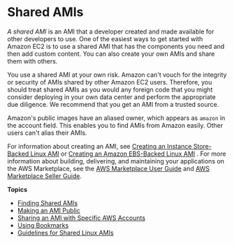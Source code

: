 # Shared AMIs<a name="sharing-amis"></a>

*A shared AMI* is an AMI that a developer created and made available for other developers to use\. One of the easiest ways to get started with Amazon EC2 is to use a shared AMI that has the components you need and then add custom content\. You can also create your own AMIs and share them with others\. 

You use a shared AMI at your own risk\. Amazon can't vouch for the integrity or security of AMIs shared by other Amazon EC2 users\. Therefore, you should treat shared AMIs as you would any foreign code that you might consider deploying in your own data center and perform the appropriate due diligence\. We recommend that you get an AMI from a trusted source\.

Amazon's public images have an aliased owner, which appears as `amazon` in the account field\. This enables you to find AMIs from Amazon easily\. Other users can't alias their AMIs\.

 For information about creating an AMI, see [Creating an Instance Store\-Backed Linux AMI](https://docs.aws.amazon.com/AWSEC2/latest/UserGuide/creating-an-ami-instance-store.html) or [Creating an Amazon EBS\-Backed Linux AMI](https://docs.aws.amazon.com/AWSEC2/latest/UserGuide/creating-an-ami-ebs.html) \. For more information about building, delivering, and maintaining your applications on the AWS Marketplace, see the [AWS Marketplace User Guide](https://docs.aws.amazon.com/marketplace/latest/controlling-access/what-is-marketplace.html) and [AWS Marketplace Seller Guide](http://awsmp-loadforms.s3.amazonaws.com/AWS_Marketplace_-_Seller_Guide.pdf)\.

**Topics**
+ [Finding Shared AMIs](usingsharedamis-finding.md)
+ [Making an AMI Public](sharingamis-intro.md)
+ [Sharing an AMI with Specific AWS Accounts](sharingamis-explicit.md)
+ [Using Bookmarks](using-bookmarks.md)
+ [Guidelines for Shared Linux AMIs](building-shared-amis.md)